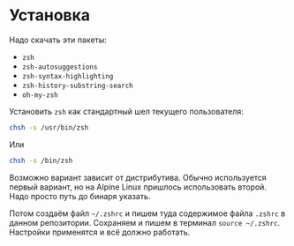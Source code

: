 # Установка

Надо скачать эти пакеты:
- `zsh`
- `zsh-autosuggestions`
- `zsh-syntax-highlighting`
- `zsh-history-substring-search`
- `oh-my-zsh`

Установить `zsh` как стандартный шел текущего пользователя:
```sh
chsh -s /usr/bin/zsh
```
Или
```sh
chsh -s /bin/zsh
```
Возможно вариант зависит от дистрибутива. Обычно используется первый вариант, но на Alpine Linux пришлось использовать второй. Надо просто путь до бинаря указать.

Потом создаём файл `~/.zshrc` и пишем туда содержимое файла `.zshrc` в данном репозитории. Сохраняем и пишем в терминал `source ~/.zshrc`. Настройки применятся и всё должно работать.
